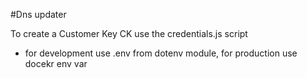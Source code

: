 #Dns updater

To create a Customer Key CK use the credentials.js script


* for development use .env from dotenv module, for production use docekr env var
